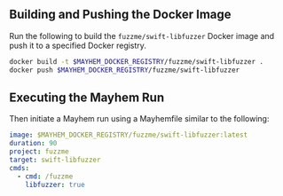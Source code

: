## Building and Pushing the Docker Image

Run the following to build the `fuzzme/swift-libfuzzer` Docker image and push it to a specified Docker registry.

```sh
docker build -t $MAYHEM_DOCKER_REGISTRY/fuzzme/swift-libfuzzer .
docker push $MAYHEM_DOCKER_REGISTRY/fuzzme/swift-libfuzzer
```

## Executing the Mayhem Run

Then initiate a Mayhem run using a Mayhemfile similar to the following:

```yaml
image: $MAYHEM_DOCKER_REGISTRY/fuzzme/swift-libfuzzer:latest
duration: 90
project: fuzzme
target: swift-libfuzzer
cmds:
  - cmd: /fuzzme
    libfuzzer: true
```
